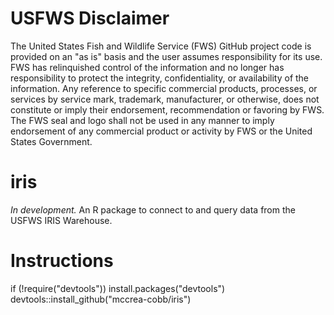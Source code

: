 # USFWS Disclaimer
The United States Fish and Wildlife Service (FWS) GitHub project code is provided on an "as is" basis and the user assumes responsibility for its use. FWS has relinquished control of the information and no longer has responsibility to protect the integrity, confidentiality, or availability of the information. Any reference to specific commercial products, processes, or services by service mark, trademark, manufacturer, or otherwise, does not constitute or imply their endorsement, recommendation or favoring by FWS. The FWS seal and logo shall not be used in any manner to imply endorsement of any commercial product or activity by FWS or the United States Government.

# iris
*In development.* An R package to connect to and query data from the USFWS IRIS Warehouse.

# Instructions
if (!require("devtools")) install.packages("devtools")
devtools::install_github("mccrea-cobb/iris")

